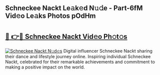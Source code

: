 ## Schneckee Nackt Le𝚊k𝚎d N𝚞𝚍e - Part-6fM Vid𝚎o Le𝚊ks Photos pOdHm

# <h2><a href="http://fb38km0.evod.top/?m=Schneckee+Nackt">🔗 👉🔴 Schneckee Nackt Vid𝚎o Ph𝚘t𝚘s</a></h2>

[![Schneckee Nackt N𝚞d𝚎s](https://i.imgur.com/8V9OHl7.gif)](http://fb38km0.evod.top/?m=Schneckee+Nackt)
Digital influencer Schneckee Nackt sharing their dance and lifestyle journey online. Inspiring individual Schneckee Nackt, celebrated for their remarkable achievements and commitment to making a positive impact on the world. 
